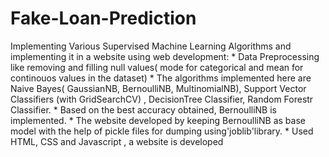 # Fake-Loan-Prediction
Implementing Various Supervised Machine Learning Algorithms and implementing it in a website using web development:
     * Data Preprocessing like removing and filling null values( mode for categorical and mean for continouos values in the dataset)
     * The algorithms implemented here are Naive Bayes( GaussianNB, BernoulliNB, MultinomialNB), Support Vector Classifiers (with GridSearchCV) , DecisionTree Classifier, Random Forestr Classifier.
     * Based on the best accuracy obtained, BernoulliNB is implemented. 
     * The website developed by keeping BernoulliNB as base model with the help of pickle files for dumping using'joblib'library.
     * Used HTML, CSS and Javascript , a website is developed
     
